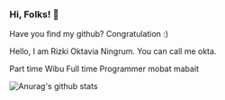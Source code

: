 ### Hi, Folks! 👋

Have you find my github? Congratulation :)

Hello, I am Rizki Oktavia Ningrum. You can call me okta.

Part time Wibu Full time Programmer mobat mabait

![Anurag's github stats](https://github-readme-stats.vercel.app/api?username=roningrum&show_icons=true&theme=tokyonight)
<!-- tokyonight
**roningrum/roningrum** is a ✨ _special_ ✨ repository because its `README.md` (this file) appears on your GitHub profile.

Here are some ideas to get you started:

- 🔭 I’m currently working on ...
- 🌱 I’m currently learning ...
- 👯 I’m looking to collaborate on ...
- 🤔 I’m looking for help with ...
- 💬 Ask me about ...
- 📫 How to reach me: ...
- 😄 Pronouns: ...
- ⚡ Fun fact: ...
-->
